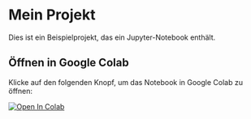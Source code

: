 # Mein Projekt

Dies ist ein Beispielprojekt, das ein Jupyter-Notebook enthält.

## Öffnen in Google Colab

Klicke auf den folgenden Knopf, um das Notebook in Google Colab zu öffnen:

[![Open In Colab](https://colab.research.google.com/assets/colab-badge.svg)](https://colab.research.google.com/github/steffi0202/arztkonsultation/blob/main/ak_Code_Beispiele.ipynb)
